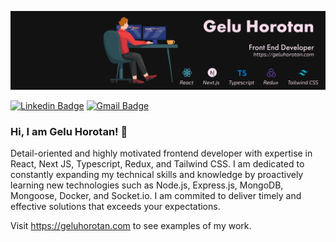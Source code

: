 <!-- ![LinkedIn_banner_2](https://user-images.githubusercontent.com/12242598/227998737-c409dd76-0e89-4825-be01-59d3025ead99.png) -->
![github_banner3](https://github.com/GeluHorotan/GeluHorotan/blob/750418aa027c8c5d8408e17a57a321815ada7354/bannerL-01.png)



[![Linkedin Badge](https://img.shields.io/badge/-gelu--horotan-blue?style=flat&logo=Linkedin&logoColor=white&link=https://www.linkedin.com/in/gelu-horotan/)](https://www.linkedin.com/in/gelu-horotan/)
[![Gmail Badge](https://img.shields.io/badge/-horotangelu17-c14438?style=flat&logo=Gmail&logoColor=white&link=mailto:horotangelu17@gmail.com)](mailto:horotangelu17@gmail.com)

### Hi, I am Gelu Horotan! 👋

Detail-oriented and highly motivated frontend developer with expertise in React, Next JS, Typescript, Redux, and Tailwind CSS. I am dedicated to constantly expanding my technical skills and knowledge by proactively learning new technologies such as Node.js, Express.js, MongoDB, Mongoose, Docker, and Socket.io. I am commited to deliver timely and effective solutions that exceeds your expectations.

Visit https://geluhorotan.com to see examples of my work.
